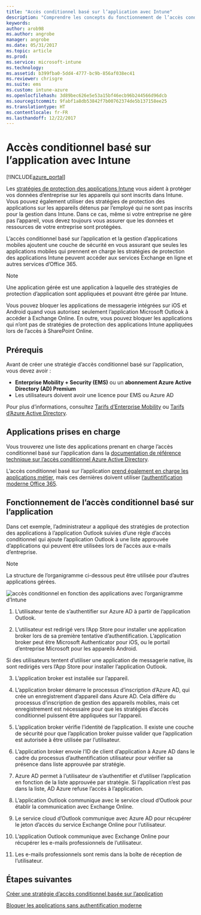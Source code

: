 ```yaml
---
title: "Accès conditionnel basé sur l’application avec Intune"
description: "Comprendre les concepts du fonctionnement de l’accès conditionnel basé sur l’application avec Intune."
keywords: 
author: arob98
ms.author: angrobe
manager: angrobe
ms.date: 05/31/2017
ms.topic: article
ms.prod: 
ms.service: microsoft-intune
ms.technology: 
ms.assetid: b399fba0-5dd4-4777-bc9b-856af038ec41
ms.reviewer: chrisgre
ms.suite: ems
ms.custom: intune-azure
ms.openlocfilehash: 3d89bec626e5e53a15bf46ecb96b244566d96dcb
ms.sourcegitcommit: 9fabf1a8db53842f7b00762374de5b137158ee25
ms.translationtype: HT
ms.contentlocale: fr-FR
ms.lasthandoff: 12/22/2017
---
```

# <a name="app-based-conditional-access-with-intune"></a>Accès conditionnel basé sur l’application avec Intune

[!INCLUDE[azure_portal](./includes/azure_portal.md)]

Les [stratégies de protection des applications Intune](app-protection-policy.md) vous aident à protéger vos données d’entreprise sur les appareils qui sont inscrits dans Intune. Vous pouvez également utiliser des stratégies de protection des applications sur les appareils détenus par l’employé qui ne sont pas inscrits pour la gestion dans Intune. Dans ce cas, même si votre entreprise ne gère pas l’appareil, vous devez toujours vous assurer que les données et ressources de votre entreprise sont protégées.

L’accès conditionnel basé sur l’application et la gestion d’applications mobiles ajoutent une couche de sécurité en vous assurant que seules les applications mobiles qui prennent en charge les stratégies de protection des applications Intune peuvent accéder aux services Exchange en ligne et autres services d’Office 365.

> [!NOTE]
> Une application gérée est une application à laquelle des stratégies de protection d’application sont appliquées et pouvant être gérée par Intune.

Vous pouvez bloquer les applications de messagerie intégrées sur iOS et Android quand vous autorisez seulement l’application Microsoft Outlook à accéder à Exchange Online. En outre, vous pouvez bloquer les applications qui n’ont pas de stratégies de protection des applications Intune appliquées lors de l’accès à SharePoint Online.

## <a name="prerequisites"></a>Prérequis
Avant de créer une stratégie d’accès conditionnel basé sur l’application, vous devez avoir :

- **Enterprise Mobility + Security (EMS)** ou un **abonnement Azure Active Directory (AD) Premium**
- Les utilisateurs doivent avoir une licence pour EMS ou Azure AD

Pour plus d’informations, consultez [Tarifs d’Enterprise Mobility](https://www.microsoft.com/cloud-platform/enterprise-mobility-pricing) ou [Tarifs d’Azure Active Directory](https://azure.microsoft.com/pricing/details/active-directory/).

## <a name="supported-apps"></a>Applications prises en charge

Vous trouverez une liste des applications prenant en charge l’accès conditionnel basé sur l’application dans la [documentation de référence technique sur l’accès conditionnel Azure Active Directory](https://docs.microsoft.com/azure/active-directory/active-directory-conditional-access-technical-reference).

L’accès conditionnel basé sur l’application [prend également en charge les applications métier](https://docs.microsoft.com/intune-classic/deploy-use/block-apps-with-no-modern-authentication), mais ces dernières doivent utiliser [l’authentification moderne Office 365](https://support.office.com/article/Using-Office-365-modern-authentication-with-Office-clients-776c0036-66fd-41cb-8928-5495c0f9168a).

## <a name="how-app-based-conditional-access-works"></a>Fonctionnement de l’accès conditionnel basé sur l’application

Dans cet exemple, l’administrateur a appliqué des stratégies de protection des applications à l’application Outlook suivies d’une règle d’accès conditionnel qui ajoute l’application Outlook à une liste approuvée d’applications qui peuvent être utilisées lors de l’accès aux e-mails d’entreprise.

> [!NOTE]
> La structure de l’organigramme ci-dessous peut être utilisée pour d’autres applications gérées.

![accès conditionnel en fonction des applications avec l’organigramme d’Intune](./media/ca-intune-common-ways-3.png)

1.  L’utilisateur tente de s’authentifier sur Azure AD à partir de l’application Outlook.

2.  L’utilisateur est redirigé vers l’App Store pour installer une application broker lors de sa première tentative d’authentification. L’application broker peut être Microsoft Authenticator pour iOS, ou le portail d’entreprise Microsoft pour les appareils Android.

 Si des utilisateurs tentent d’utiliser une application de messagerie native, ils sont redirigés vers l’App Store pour installer l’application Outlook.

3.  L’application broker est installée sur l’appareil.

4.  L’application broker démarre le processus d’inscription d’Azure AD, qui crée un enregistrement d’appareil dans Azure AD. Cela diffère du processus d’inscription de gestion des appareils mobiles, mais cet enregistrement est nécessaire pour que les stratégies d’accès conditionnel puissent être appliquées sur l’appareil.

5.  L’application broker vérifie l’identité de l’application. Il existe une couche de sécurité pour que l’application broker puisse valider que l’application est autorisée à être utilisée par l’utilisateur.

6.  L’application broker envoie l’ID de client d’application à Azure AD dans le cadre du processus d’authentification utilisateur pour vérifier sa présence dans liste approuvée par stratégie.

7.  Azure AD permet à l’utilisateur de s’authentifier et d’utiliser l’application en fonction de la liste approuvée par stratégie. Si l’application n’est pas dans la liste, AD Azure refuse l’accès à l’application.

8.  L’application Outlook communique avec le service cloud d’Outlook pour établir la communication avec Exchange Online.

9.  Le service cloud d’Outlook communique avec Azure AD pour récupérer le jeton d’accès du service Exchange Online pour l’utilisateur.

10.  L’application Outlook communique avec Exchange Online pour récupérer les e-mails professionnels de l’utilisateur.

11.  Les e-mails professionnels sont remis dans la boîte de réception de l’utilisateur.

## <a name="next-steps"></a>Étapes suivantes
[Créer une stratégie d’accès conditionnel basée sur l’application](app-based-conditional-access-intune-create.md)

[Bloquer les applications sans authentification moderne](app-modern-authentication-block.md)

